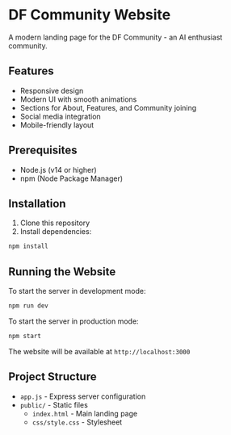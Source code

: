 # DF Community Website

A modern landing page for the DF Community - an AI enthusiast community.

## Features

- Responsive design
- Modern UI with smooth animations
- Sections for About, Features, and Community joining
- Social media integration
- Mobile-friendly layout

## Prerequisites

- Node.js (v14 or higher)
- npm (Node Package Manager)

## Installation

1. Clone this repository
2. Install dependencies:
```bash
npm install
```

## Running the Website

To start the server in development mode:
```bash
npm run dev
```

To start the server in production mode:
```bash
npm start
```

The website will be available at `http://localhost:3000`

## Project Structure

- `app.js` - Express server configuration
- `public/` - Static files
  - `index.html` - Main landing page
  - `css/style.css` - Stylesheet

